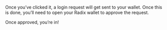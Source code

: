 Once you’ve clicked it, a login request will get sent to your wallet. Once this is done, you’ll need to open your Radix wallet to approve the request.

Once approved, you’re in!
